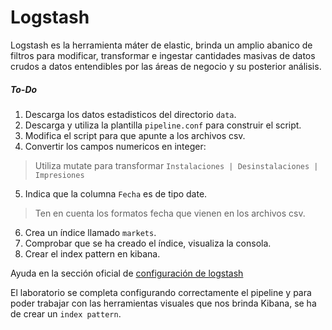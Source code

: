 # Logstash

Logstash es la herramienta máter de elastic, brinda un amplio abanico de filtros para modificar, transformar e ingestar cantidades masivas de datos crudos a datos entendibles por las áreas de negocio y su posterior análisis.

##### To-Do

1. Descarga los datos estadisticos del directorio `data`.
2. Descarga y utiliza la plantilla `pipeline.conf` para construir el script. 
3. Modifica el script para que apunte a los archivos csv.
4. Convertir los campos numericos en integer:
>Utiliza mutate para transformar `Instalaciones | Desinstalaciones | Impresiones` 

5. Indica que la columna `Fecha` es de tipo date.
>Ten en cuenta los formatos fecha que vienen en los archivos csv.

6. Crea un índice llamado `markets`.
7. Comprobar que se ha creado el índice, visualiza la consola.
8. Crear el index pattern en kibana.

Ayuda en la sección oficial de [configuración de logstash](https://www.elastic.co/guide/en/logstash/current/configuration.html)

El laboratorio se completa configurando correctamente el pipeline y para poder trabajar con las herramientas visuales que nos brinda Kibana, se ha de crear un `index pattern`.
